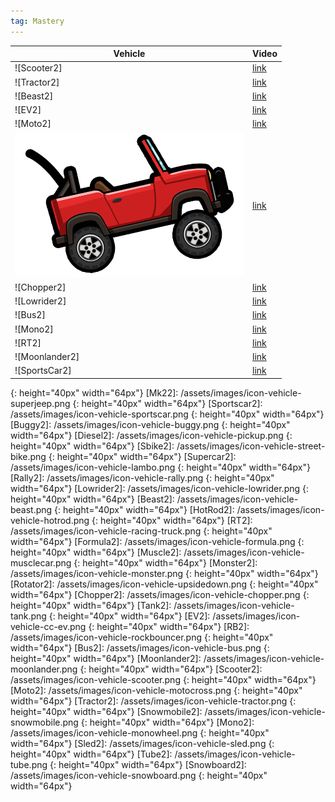 ```yaml
---
tag: Mastery
---
```

Vehicle | Video  
-- | --  
![Scooter2] | [link](https://youtu.be/XKOoM9IwgO4?si=TG43-qtEcUJAYaZS)  
![Tractor2] | [link](https://youtu.be/Ld_1OAPpyCI?si=xq_zHQ9pwvV_LI5l)  
![Beast2] |  [link](https://youtu.be/s3jU349VZQQ?si=4ZGs-qySkLCwn5z9)  
![EV2] | [link](https://youtu.be/MFvLgolPzsg?si=i1RtrbPxLTEVfupv)  
![Moto2] | [link](https://youtu.be/WF_MYUhSRpo?si=MZDttFa9K-ub1NGK)  
![Jeep2] | [link](https://youtu.be/8Vx8ccdF7uE?si=zQBWryYVQgo82cA9)  
![Chopper2] | [link](https://youtu.be/bp_3Hjwh5FM?si=easm75D4m0Nl2IIT)
![Lowrider2] | [link](https://youtu.be/6wSmBv7VPqU?si=0acyOIWBxeXDrfRT)  
![Bus2] | [link](https://youtu.be/ZCUTiXw3jQ8?si=AlBTF8mZkPBJtidD)  
![Mono2] | [link](https://youtu.be/mK64C5HVszM?si=vdKiuczPbOxbpb4-)  
![RT2] | [link](https://youtu.be/wc-6b-7Oyqc?si=2jt1bCEynqtV5moz)  
![Moonlander2] | [link](http://www.youtube.com/watch?v=ATDNgvF0XhQ)  
![SportsCar2] | [link](https://youtu.be/ObVUDdYWOLc?si=rgiH1vZ_CsWp1_US)  

[Jeep2]: /assets/images/icon-vehicle-jeep.png
{: height="40px" width="64px"}
[Mk22]: /assets/images/icon-vehicle-superjeep.png
{: height="40px" width="64px"}
[Sportscar2]: /assets/images/icon-vehicle-sportscar.png
{: height="40px" width="64px"}
[Buggy2]: /assets/images/icon-vehicle-buggy.png
{: height="40px" width="64px"}
[Diesel2]: /assets/images/icon-vehicle-pickup.png
{: height="40px" width="64px"}
[Sbike2]: /assets/images/icon-vehicle-street-bike.png
{: height="40px" width="64px"}
[Supercar2]: /assets/images/icon-vehicle-lambo.png
{: height="40px" width="64px"}
[Rally2]: /assets/images/icon-vehicle-rally.png
{: height="40px" width="64px"}
[Lowrider2]: /assets/images/icon-vehicle-lowrider.png
{: height="40px" width="64px"}
[Beast2]: /assets/images/icon-vehicle-beast.png
{: height="40px" width="64px"}
[HotRod2]: /assets/images/icon-vehicle-hotrod.png
{: height="40px" width="64px"}
[RT2]: /assets/images/icon-vehicle-racing-truck.png
{: height="40px" width="64px"}
[Formula2]: /assets/images/icon-vehicle-formula.png
{: height="40px" width="64px"}
[Muscle2]: /assets/images/icon-vehicle-musclecar.png
{: height="40px" width="64px"}
[Monster2]: /assets/images/icon-vehicle-monster.png
{: height="40px" width="64px"}
[Rotator2]: /assets/images/icon-vehicle-upsidedown.png
{: height="40px" width="64px"}
[Chopper2]: /assets/images/icon-vehicle-chopper.png
{: height="40px" width="64px"}
[Tank2]: /assets/images/icon-vehicle-tank.png
{: height="40px" width="64px"}
[EV2]: /assets/images/icon-vehicle-cc-ev.png
{: height="40px" width="64px"}
[RB2]: /assets/images/icon-vehicle-rockbouncer.png
{: height="40px" width="64px"}
[Bus2]: /assets/images/icon-vehicle-bus.png
{: height="40px" width="64px"}
[Moonlander2]: /assets/images/icon-vehicle-moonlander.png
{: height="40px" width="64px"}
[Scooter2]: /assets/images/icon-vehicle-scooter.png
{: height="40px" width="64px"}
[Moto2]: /assets/images/icon-vehicle-motocross.png
{: height="40px" width="64px"}
[Tractor2]: /assets/images/icon-vehicle-tractor.png
{: height="40px" width="64px"}
[Snowmobile2]: /assets/images/icon-vehicle-snowmobile.png
{: height="40px" width="64px"}
[Mono2]: /assets/images/icon-vehicle-monowheel.png
{: height="40px" width="64px"}
[Sled2]: /assets/images/icon-vehicle-sled.png
{: height="40px" width="64px"}
[Tube2]: /assets/images/icon-vehicle-tube.png
{: height="40px" width="64px"}
[Snowboard2]: /assets/images/icon-vehicle-snowboard.png
{: height="40px" width="64px"}
